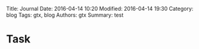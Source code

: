 Title: Journal
Date: 2016-04-14 10:20
Modified: 2016-04-14 19:30
Category: blog
Tags: gtx, blog
Authors: gtx
Summary: test

# Task
